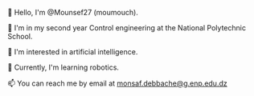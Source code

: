 👋 Hello, I'm @Mounsef27 (moumouch).

💞️ I'm in my second year Control engineering at the National Polytechnic School.

👀 I'm interested in artificial intelligence.

🌱 Currently, I'm learning robotics.

📫 You can reach me by email at monsaf.debbache@g.enp.edu.dz
